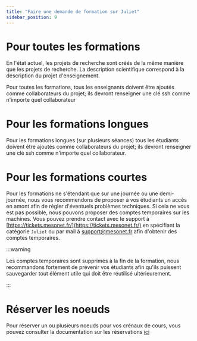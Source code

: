 ```yaml
---
title: "Faire une demande de formation sur Juliet"
sidebar_position: 9
---
```


# Pour toutes les formations

En l'état actuel, les projets de recherche sont créés de la même manière que les projets de recherche. La description scientifique correspond à la description du projet d'enseignement.

Pour toutes les formations, tous les enseignants doivent être ajoutés comme collaborateurs du projet; ils devront renseigner une clé ssh comme n'importe quel collaborateur

# Pour les formations longues

Pour les formations longues (sur plusieurs séances) tous les étudiants doivent être ajoutés comme collaborateurs du projet; ils devront renseigner une clé ssh comme n'importe quel collaborateur.

# Pour les formations courtes

Pour les formations ne s'étendant que sur une journée ou une demi-journée, nous vous recommendons de proposer à vos étudiants un accès en amont afin de régler d'éventuels problèmes techniques.
Si cela ne vous est pas possible, nous pouvons proposer des comptes temporaires sur les machines. Vous pouvez prendre contact avec le support à [https://tickets.mesonet.fr/](https://tickets.mesonet.fr/) en spécifiant la catégorie `Juliet` ou par mail à support@mesonet.fr afin d'obtenir des comptes temporaires.

:::warning

Les comptes temporaires sont supprimés à la fin de la formation, nous recommandons fortement de prévenir vos étudiants afin qu'ils puissent sauvegarder tout élément utile qui doit être réutilisé ultérieurement.

:::

# Réserver les noeuds

Pour réserver un ou plusieurs noeuds pour vos crénaux de cours, vous pouvez consulter la documentation sur les réservations [ici](https://www.mesonet.fr/documentation/user-documentation/code_form/juliet/reservation)
